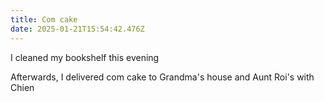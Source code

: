 ```yaml
---
title: Com cake
date: 2025-01-21T15:54:42.476Z
---
```


I cleaned my bookshelf this evening

Afterwards, I delivered com cake to Grandma's house and Aunt Roi's with Chien
